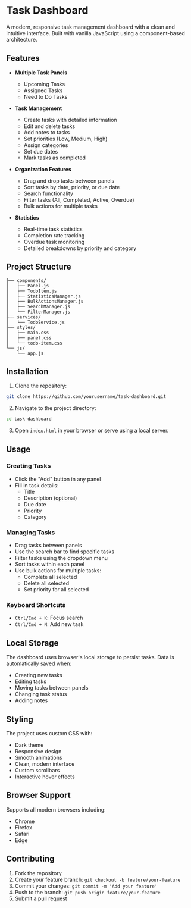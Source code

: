 # Task Dashboard

A modern, responsive task management dashboard with a clean and intuitive interface. Built with vanilla JavaScript using a component-based architecture.

## Features

- **Multiple Task Panels**
  - Upcoming Tasks
  - Assigned Tasks
  - Need to Do Tasks
  
- **Task Management**
  - Create tasks with detailed information
  - Edit and delete tasks
  - Add notes to tasks
  - Set priorities (Low, Medium, High)
  - Assign categories
  - Set due dates
  - Mark tasks as completed

- **Organization Features**
  - Drag and drop tasks between panels
  - Sort tasks by date, priority, or due date
  - Search functionality
  - Filter tasks (All, Completed, Active, Overdue)
  - Bulk actions for multiple tasks

- **Statistics**
  - Real-time task statistics
  - Completion rate tracking
  - Overdue task monitoring
  - Detailed breakdowns by priority and category

## Project Structure

```
├── components/
│   ├── Panel.js
│   ├── TodoItem.js
│   ├── StatisticsManager.js
│   ├── BulkActionsManager.js
│   ├── SearchManager.js
│   └── FilterManager.js
├── services/
│   └── TodoService.js
├── styles/
│   ├── main.css
│   ├── panel.css
│   └── todo-item.css
└── js/
    └── app.js
```

## Installation

1. Clone the repository:
```bash
git clone https://github.com/yourusername/task-dashboard.git
```

2. Navigate to the project directory:
```bash
cd task-dashboard
```

3. Open `index.html` in your browser or serve using a local server.

## Usage

### Creating Tasks
- Click the "Add" button in any panel
- Fill in task details:
  - Title
  - Description (optional)
  - Due date
  - Priority
  - Category

### Managing Tasks
- Drag tasks between panels
- Use the search bar to find specific tasks
- Filter tasks using the dropdown menu
- Sort tasks within each panel
- Use bulk actions for multiple tasks:
  - Complete all selected
  - Delete all selected
  - Set priority for all selected

### Keyboard Shortcuts
- `Ctrl/Cmd + K`: Focus search
- `Ctrl/Cmd + N`: Add new task

## Local Storage

The dashboard uses browser's local storage to persist tasks. Data is automatically saved when:
- Creating new tasks
- Editing tasks
- Moving tasks between panels
- Changing task status
- Adding notes

## Styling

The project uses custom CSS with:
- Dark theme
- Responsive design
- Smooth animations
- Clean, modern interface
- Custom scrollbars
- Interactive hover effects

## Browser Support

Supports all modern browsers including:
- Chrome
- Firefox
- Safari
- Edge

## Contributing

1. Fork the repository
2. Create your feature branch: `git checkout -b feature/your-feature`
3. Commit your changes: `git commit -m 'Add your feature'`
4. Push to the branch: `git push origin feature/your-feature`
5. Submit a pull request